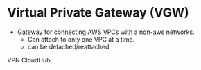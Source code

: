 # Virtual Private Gateway (VGW)


- Gateway for connecting AWS VPCs with a non-aws networks.
    - Can attach to only one VPC at a time.
    - can be detached/reattached
 
VPN CloudHub

